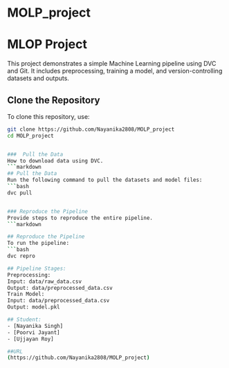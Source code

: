 # MOLP_project


# MLOP Project
This project demonstrates a simple Machine Learning pipeline using DVC and Git. It includes preprocessing, training a model, and version-controlling datasets and outputs.

## Clone the Repository
To clone this repository, use:
```bash
git clone https://github.com/Nayanika2808/MOLP_project
cd MOLP_project


###  Pull the Data
How to download data using DVC.
```markdown
## Pull the Data
Run the following command to pull the datasets and model files:
```bash
dvc pull


### Reproduce the Pipeline
Provide steps to reproduce the entire pipeline.
```markdown

## Reproduce the Pipeline
To run the pipeline:
```bash
dvc repro

## Pipeline Stages:
Preprocessing:
Input: data/raw_data.csv
Output: data/preprocessed_data.csv
Train Model:
Input: data/preprocessed_data.csv
Output: model.pkl

## Student:
- [Nayanika Singh]
- [Poorvi Jayant]
- [Ujjayan Roy]

##URL
(https://github.com/Nayanika2808/MOLP_project)
